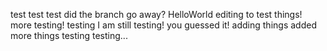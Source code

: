 test test test
did the branch go away?
HelloWorld
editing to test things!
more testing!
testing
I am still testing!
you guessed it!
adding things
added more things
testing testing...

